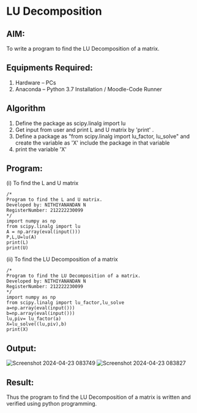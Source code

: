 # LU Decomposition 

## AIM:
To write a program to find the LU Decomposition of a matrix.

## Equipments Required:
1. Hardware – PCs
2. Anaconda – Python 3.7 Installation / Moodle-Code Runner

## Algorithm
1. Define the package as scipy.linalg import lu
2. Get input from user and print L and U matrix by 'print' . 
3. Define a package as "from scipy.linalg import lu_factor, lu_solve" and create the variable as 'X' include the package in that variable 
4. print the variable 'X'

## Program:
(i) To find the L and U matrix
```
/*
Program to find the L and U matrix.
Developed by: NITHIYANANDAN N
RegisterNumber: 212222230099
*/
import numpy as np
from scipy.linalg import lu
A = np.array(eval(input()))
P,L,U=lu(A)
print(L)
print(U)
```
(ii) To find the LU Decomposition of a matrix
```
/*
Program to find the LU Decomposition of a matrix.
Developed by: NITHIYANANDAN N
RegisterNumber: 212222230099
*/
import numpy as np
from scipy.linalg import lu_factor,lu_solve
a=np.array(eval(input()))
b=np.array(eval(input()))
lu,piv= lu_factor(a)
X=lu_solve((lu,piv),b)
print(X)
```

## Output:
![Screenshot 2024-04-23 083749](https://github.com/NITHIYANANDAN278/LU-Decomposition/assets/121784636/295d7119-2407-48bc-93ef-d5eb94d5f225)
![Screenshot 2024-04-23 083827](https://github.com/NITHIYANANDAN278/LU-Decomposition/assets/121784636/82c791fe-d0d1-4019-91f1-a929a2e60152)


## Result:
Thus the program to find the LU Decomposition of a matrix is written and verified using python programming.

